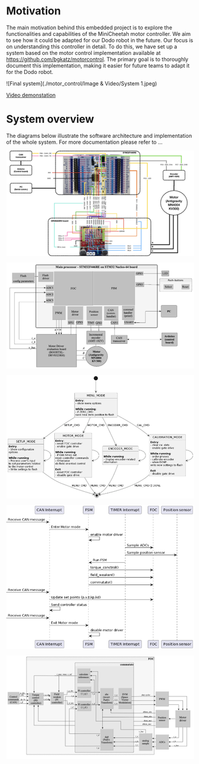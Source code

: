 # Motivation
The main motivation behind this embedded project is to explore the functionalities and capabilities of the MiniCheetah motor controller. We aim to see how it could be adapted for our Dodo robot in the future. Our focus is on understanding this controller in detail. To do this, we have set up a system based on the motor control implementation available at https://github.com/bgkatz/motorcontrol. The primary goal is to thoroughly document this implementation, making it easier for future teams to adapt it for the Dodo robot.

![Final system](./motor_control/Image & Video/System 1.jpeg)

[Video demonstation](https://gitlab.lrz.de/dodo/motor_control/-/blob/main/Image%20%26%20Video/Motor%20mode.mp4)


# System overview

The diagrams below illustrate the software architecture and implementation of the whole system. For more documentation please refer to ...

![System overview](./documentation/images/Board_connections/Board_connections.001.jpeg)

![System Architecture](./documentation/images/motor_control_sw_block_diagram.png)

![Finite State Machine](./documentation/images/FSM.png)

![Sequence diagram for motor control](./documentation/images/flow_diagram.png)

![FOC module](./documentation/images/FOC_diagram.png)
